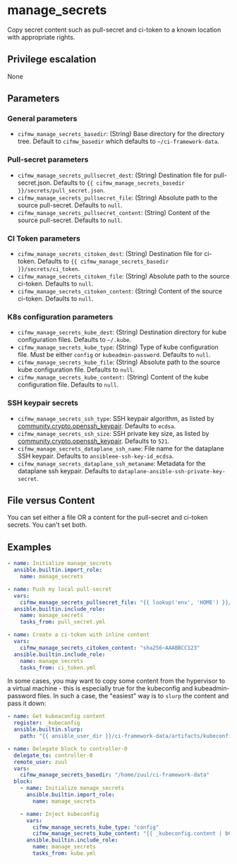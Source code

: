 # manage_secrets
Copy secret content such as pull-secret and ci-token to a known location with appropriate rights.

## Privilege escalation
None

## Parameters
### General parameters

* `cifmw_manage_secrets_basedir`: (String) Base directory for the directory tree. Default to `cifmw_basedir` which defaults to `~/ci-framework-data`.

### Pull-secret parameters

* `cifmw_manage_secrets_pullsecret_dest`: (String) Destination file for pull-secret.json. Defaults to `{{ cifmw_manage_secrets_basedir }}/secrets/pull_secret.json`.
* `cifmw_manage_secrets_pullsecret_file`: (String) Absolute path to the source pull-secret. Defaults to `null`.
* `cifmw_manage_secrets_pullsecret_content`: (String) Content of the source pull-secret. Defaults to `null`.

### CI Token parameters

* `cifmw_manage_secrets_citoken_dest`: (String) Destination file for ci-token. Defaults to `{{ cifmw_manage_secrets_basedir }}/secrets/ci_token`.
* `cifmw_manage_secrets_citoken_file`: (String) Absolute path to the source ci-token. Defaults to `null`.
* `cifmw_manage_secrets_citoken_content`: (String) Content of the source ci-token. Defaults to `null`.

### K8s configuration parameters

* `cifmw_manage_secrets_kube_dest`: (String) Destination directory for kube configuration files. Defaults to `~/.kube`.
* `cifmw_manage_secrets_kube_type`: (String) Type of kube configuration file. Must be either `config` or `kubeadmin-password`. Defaults to `null`.
* `cifmw_manage_secrets_kube_file`: (String) Absolute path to the source kube configuration file. Defaults to `null`.
* `cifmw_manage_secrets_kube_content:` (String) Content of the kube configuration file. Defaults to `null`.

### SSH keypair secrets

* `cifmw_manage_secrets_ssh_type`: SSH keypair algorithm, as listed by [community.crypto.openssh_keypair](https://docs.ansible.com/ansible/latest/collections/community/crypto/openssh_keypair_module.html#parameter-type). Defaults to `ecdsa`.
* `cifmw_manage_secrets_ssh_size`: SSH private key size, as listed by [community.crypto.openssh_keypair](https://docs.ansible.com/ansible/latest/collections/community/crypto/openssh_keypair_module.html#parameter-size). Defaults to `521`.
* `cifmw_manage_secrets_dataplane_ssh_name`: File name for the dataplane SSH keypair. Defaults to `ansibleee-ssh-key-id_ecdsa`.
* `cifmw_manage_secrets_dataplane_ssh_metaname`: Metadata for the dataplane ssh keypair. Defaults to `dataplane-ansible-ssh-private-key-secret`.

## File versus Content
You can set either a file OR a content for the pull-secret and ci-token secrets. You can't set both.

## Examples

```YAML
- name: Initialize manage_secrets
  ansible.builtin.import_role:
    name: manage_secrets

- name: Push my local pull-secret
  vars:
    cifmw_manage_secrets_pullsecret_file: "{{ lookup('env', 'HOME') }}/pull-secret.txt"
  ansible.builtin.include_role:
    name: manage_secrets
    tasks_from: pull_secret.yml

- name: Create a ci-token with inline content
  vars:
    cifmw_manage_secrets_citoken_content: "sha256~AAABBCC123"
  ansible.builtin.include_role:
    name: manage_secrets
    tasks_from: ci_token.yml
```

In some cases, you may want to copy some content from the hypervisor to a virtual machine - this is especially
true for the kubeconfig and kubeadmin-password files. In such a case, the "easiest" way is to `slurp` the content
and pass it down:

```YAML
- name: Get kubeaconfig content
  register: _kubeconfig
  ansible.builtin.slurp:
    path: "{{ ansible_user_dir }}/ci-framework-data/artifacts/kubeconfig"

- name: Delegate block to controller-0
  delegate_to: controller-0
  remote_user: zuul
  vars:
    cifmw_manage_secrets_basedir: "/home/zuul/ci-framework-data"
  block:
    - name: Initialize manage_secrets
      ansible.builtin.import_role:
        name: manage_secrets

    - name: Inject kubeconfig
      vars:
        cifmw_manage_secrets_kube_type: "config"
        cifmw_manage_secrets_kube_content: "{{ _kubeconfig.content | b64decode }}"
      ansible.builtin.include_role:
        name: manage_secrets
        tasks_from: kube.yml
```
